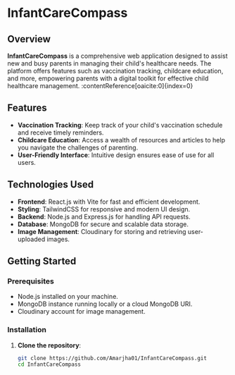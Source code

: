 # InfantCareCompass

## Overview

**InfantCareCompass** is a comprehensive web application designed to assist new and busy parents in managing their child's healthcare needs. The platform offers features such as vaccination tracking, childcare education, and more, empowering parents with a digital toolkit for effective child healthcare management. :contentReference[oaicite:0]{index=0}

## Features

- **Vaccination Tracking**: Keep track of your child's vaccination schedule and receive timely reminders.
- **Childcare Education**: Access a wealth of resources and articles to help you navigate the challenges of parenting.
- **User-Friendly Interface**: Intuitive design ensures ease of use for all users.

## Technologies Used

- **Frontend**: React.js with Vite for fast and efficient development.
- **Styling**: TailwindCSS for responsive and modern UI design.
- **Backend**: Node.js and Express.js for handling API requests.
- **Database**: MongoDB for secure and scalable data storage.
- **Image Management**: Cloudinary for storing and retrieving user-uploaded images.

## Getting Started

### Prerequisites

- Node.js installed on your machine.
- MongoDB instance running locally or a cloud MongoDB URI.
- Cloudinary account for image management.

### Installation

1. **Clone the repository**:

   ```bash
   git clone https://github.com/Amarjha01/InfantCareCompass.git
   cd InfantCareCompass


